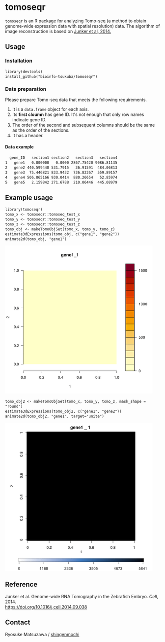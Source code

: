 # tomoseqr

`tomoseqr` is an R package for analyzing Tomo-seq (a method to obtain
genome-wide expression data with spatial resolution) data. The algorithm
of image reconstruction is based on [Junker et al, 2014.](#reference)

## Usage

### Installation

```{r}
library(devtools)
install_github("bioinfo-tsukuba/tomoseqr")
```

### Data preparation

Please prepare Tomo-seq data that meets the following requirements.

1. It is a `data.frame` object for each axis.
1. Its **first cloumn** has gene ID. It's not enough that only row
names indicate gene ID.
1. The order of the second and subsequent columns should be the same as
the order of the sections.
1. It has a header.

#### Data example

```{r}
  gene_ID   section1 section2   section3   section4
1   gene1   0.000000   0.0000 2867.75420 9086.81135
2   gene2 440.599448 531.7915   36.91591  484.06813
3   gene3  75.446821 833.9432  736.82367  559.89157
4   gene4 506.865166 930.0414  880.26654   52.85974
5   gene5   2.159842 271.6788  210.06446  445.08979
```

## Example usage

```{r}
library(tomoseqr)
tomo_x <- tomoseqr::tomoseq_test_x
tomo_y <- tomoseqr::tomoseq_test_y
tomo_z <- tomoseqr::tomoseq_test_z
tomo_obj <- makeTomoObjSet(tomo_x, tomo_y, tomo_z)
estimate3dExpressions(tomo_obj, c("gene1", "gene2"))
animate2d(tomo_obj, "gene1")
```

![example](./inst/gene1_expression_1_2.gif)

```{r}
tomo_obj2 <- makeTomoObjSet(tomo_x, tomo_y, tomo_z, mask_shape = "round")
estimate3dExpressions(tomo_obj2, c("gene1", "gene2"))
animate2d(tomo_obj2, "gene1", target="unite")
```

![example](./inst/gene1_unite_1_2.gif)

## Reference

Junker et al. Genome-wide RNA Tomography in the Zebrafish Embryo.
*Cell*, 2014.  
<https://doi.org/10.1016/j.cell.2014.09.038>

## Contact

Ryosuke Matsuzawa / [shingenmochi](https://github.com/shingenmochi)
